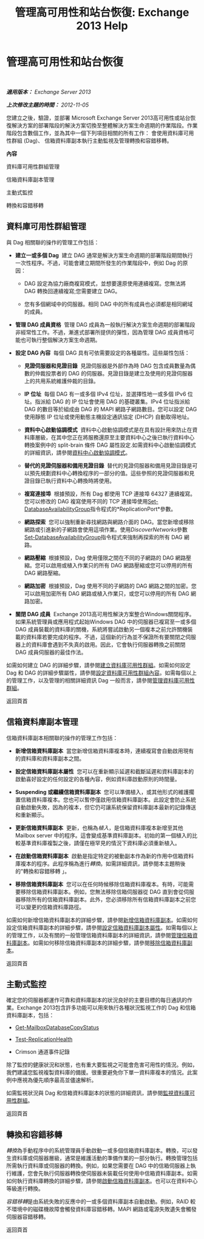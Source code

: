 ﻿---
title: '管理高可用性和站台恢復: Exchange 2013 Help'
TOCTitle: 管理高可用性和站台恢復
ms:assetid: f9677392-88d2-457f-a488-245771a8c1f2
ms:mtpsurl: https://technet.microsoft.com/zh-tw/library/Dd638215(v=EXCHG.150)
ms:contentKeyID: 50474642
ms.date: 05/21/2018
mtps_version: v=EXCHG.150
ms.translationtype: MT
---

# 管理高可用性和站台恢復

 

_**適用版本：** Exchange Server 2013_

_**上次修改主題的時間：** 2012-11-05_

您建立之後，驗證，並部署 Microsoft Exchange Server 2013高可用性或站台恢復解決方案的部署階段的解決方案切換至整體解決方案生命週期的作業階段。作業階段包含數個工作，並為其中一個下列項目相關的所有工作： 會使用資料庫可用性群組 (Dag)、 信箱資料庫副本執行主動監視及管理轉換和容錯移轉。

**內容**

資料庫可用性群組管理

信箱資料庫副本管理

主動式監控

轉換和容錯移轉

## 資料庫可用性群組管理

與 Dag 相關聯的操作的管理工作包括：

  - **建立一或多個 Dag**  建立 DAG 通常是解決方案生命週期的部署階段期間執行一次性程序。不過，可能會建立期間所發生的作業階段中，例如 Dag 的原因：
    
      - DAG 設定為協力廠商複寫模式，並想要還原使用連續複寫。您無法將 DAG 轉換回連續複寫;您需要建立 DAG。
    
      - 您有多個網域中的伺服器。相同 DAG 中的所有成員也必須都是相同網域的成員。

  - **管理 DAG 成員資格**  管理 DAG 成員為一般執行解決方案生命週期的部署階段非經常性工作。不過，漸進式部署所提供的彈性，因為管理 DAG 成員資格可能也可執行整個解決方案生命週期。

  - **設定 DAG 內容**  每個 DAG 具有可依需要設定的各種屬性。這些屬性包括：
    
      - **見證伺服器和見證目錄**  見證伺服器是外部作為時 DAG 包含成員數量為偶數的仲裁投票者的 DAG 的伺服器。見證目錄是建立及使用的見證伺服器上的共用系統維護仲裁的目錄。
    
      - **IP 位址**  每個 DAG 有一或多個 IPv4 位址，並選擇性地一或多個 IPv6 位址。指派給 DAG 的 IP 位址會使用 DAG 的基礎叢集。IPv4 位址指派給 DAG 的數目等於組成由 DAG 的 MAPI 網路子網路數目。您可以設定 DAG 使用靜態 IP 位址或使用動態主機設定通訊協定 (DHCP) 自動取得地址。
    
      - **資料中心啟動協調模式**  資料中心啟動協調模式是在具有設計用來防止在資料庫層級，在其中您正在將服務還原至主要資料中心之後已執行資料中心轉換案例中的 split-brain 條件 DAG 屬性設定.如需資料中心啟動協調模式的詳細資訊，請參閱[資料中心啟動協調模式](datacenter-activation-coordination-mode-exchange-2013-help.md)。
    
      - **替代的見證伺服器和備用見證目錄**  替代的見證伺服器和備用見證目錄是可以預先規劃資料中心轉換程序的一部分的值。這些參照的見證伺服器和見證目錄已執行資料中心轉換時將使用。
    
      - **複寫連接埠**  根據預設，所有 Dag 都使用 TCP 連接埠 64327 連續複寫。您可以修改的 DAG 複寫使用不同的 TCP 連接埠使用[Set-DatabaseAvailabilityGroup](https://technet.microsoft.com/zh-tw/library/dd297934\(v=exchg.150\))指令程式的*ReplicationPort*參數。
    
      - **網路探索**  您可以強制重新尋找網路與網路介面的 DAG。當您新增或移除網路或引進新的子網路會使用這項作業。使用*DiscoverNetworks*參數[Set-DatabaseAvailabilityGroup](https://technet.microsoft.com/zh-tw/library/dd297934\(v=exchg.150\))指令程式來強制再探索的所有 DAG 網路。
    
      - **網路壓縮**  根據預設，Dag 使用僅限之間在不同的子網路的 DAG 網路壓縮。您可以啟用或植入作業只的所有 DAG 網路壓縮或您可以停用的所有 DAG 網路壓縮。
    
      - **網路加密**  根據預設，Dag 使用不同的子網路的 DAG 網路之間的加密。您可以啟用加密所有 DAG 網路或植入作業只，或您可以停用的所有 DAG 網路加密。

  - **關閉 DAG 成員**  Exchange 2013高可用性解決方案整合Windows關閉程序。如果系統管理員或應用程式起始Windows DAG 中的伺服器已複寫至一或多個 DAG 成員裝載的資料庫的關機，系統將嘗試啟動另一個複本之前允許關機裝載的資料庫若要完成的程序。不過，這個新的行為並不保證所有要關閉之伺服器上的資料庫會遇到不失真的啟用。因此，它會執行伺服器轉換之前關閉 DAG 成員伺服器的最佳作法。

如需如何建立 DAG 的詳細步驟，請參閱[建立資料庫可用性群組](create-a-database-availability-group-exchange-2013-help.md)。如需如何設定 Dag 和 DAG 的詳細步驟屬性，請參閱[設定資料庫可用性群組內容](configure-database-availability-group-properties-exchange-2013-help.md)。如需每個以上的管理工作，以及管理的相關詳細資訊 Dag 一般而言，請參閱[管理資料庫可用性群組](managing-database-availability-groups-exchange-2013-help.md)。

返回頁首

## 信箱資料庫副本管理

信箱資料庫副本相關聯的操作的管理工作包括：

  - **新增信箱資料庫副本**  當您新增信箱資料庫複本時，連續複寫會自動啟用現有的資料庫和資料庫副本之間。

  - **設定信箱資料庫副本屬性**  您可以在重新顯示延遲和截斷延遲和資料庫副本的啟動喜好設定的任何設定的各種內容，例如資料庫啟動原則的時間量。

  - **Suspending 或繼續信箱資料庫副本**  您可以準備植入，或其他形式的維護擱置信箱資料庫複本。您也可以暫停僅啟用信箱資料庫副本。此設定會防止系統自動啟動失敗，因為的複本，但它仍可讓系統保留資料庫副本最新的記錄傳送和重新顯示。

  - **更新信箱資料庫副本**  更新，也稱為*植入*，是信箱資料庫複本新增至其他 Mailbox server 中的程序。這會變成基準資料庫副本。初始的第一個植入的比較基準資料庫複製之後，請僅在極罕見的情況下資料庫必須重新植入。

  - **在啟動信箱資料庫副本**  啟動是指定特定的被動副本作為新的作用中信箱資料庫複本的程序。此程序稱為進行*轉換*。如需詳細資訊，請參閱本主題稍後的"轉換和容錯移轉 」。

  - **移除信箱資料庫副本**  您可以在任何時候移除信箱資料庫複本。有時，可能需要移除信箱資料庫副本。例如，您無法移除信箱伺服器從 DAG 直到會從伺服器移除所有的信箱資料庫副本。此外，您必須移除所有信箱資料庫副本之前您可以變更的信箱資料庫路徑。

如需如何新增信箱資料庫副本的詳細步驟，請參閱[新增信箱資料庫副本](add-a-mailbox-database-copy-exchange-2013-help.md)。如需如何設定信箱資料庫副本的詳細步驟，請參閱[設定信箱資料庫副本屬性](configure-mailbox-database-copy-properties-exchange-2013-help.md)。如需每個以上的管理工作，以及有關的一般管理信箱資料庫副本的詳細資訊，請參閱[管理信箱資料庫副本](managing-mailbox-database-copies-exchange-2013-help.md)。如需如何移除信箱資料庫副本的詳細步驟，請參閱[移除信箱資料庫副本](remove-a-mailbox-database-copy-exchange-2013-help.md)。

返回頁首

## 主動式監控

確定您的伺服器都運作可靠和資料庫副本的狀況良好的主要目標的每日通訊的作業。Exchange 2013包含許多功能可以用來執行各種狀況監視工作的 Dag 和信箱資料庫副本，包括：

  - [Get-MailboxDatabaseCopyStatus](https://technet.microsoft.com/zh-tw/library/dd298044\(v=exchg.150\))

  - [Test-ReplicationHealth](https://technet.microsoft.com/zh-tw/library/bb691314\(v=exchg.150\))

  - Crimson 通道事件記錄

除了監控的健康狀況和狀態，也有重大要監視之可能會危害可用性的情況。例如，我們建議您監視複製資料庫的備援。很重要避免你下單一資料庫複本的情況。此案例中應視為優先順序最高並儘速解析。

如需監視狀況與 Dag 和信箱資料庫副本的狀態的詳細資訊，請參閱[監視資料庫可用性群組](monitoring-database-availability-groups-exchange-2013-help.md)。

返回頁首

## 轉換和容錯移轉

*轉換*為手動程序中的系統管理員手動啟動一或多個信箱資料庫副本。轉換，可以發生資料庫或伺服器層級，通常是維護活動的準備作業的一部分執行。轉換管理包括所需執行資料庫或伺服器的轉換。例如，如果您需要在 DAG 中的信箱伺服器上執行維護，您會先執行伺服器轉換使伺服器未裝載任何使用中信箱資料庫副本。如需如何執行資料庫轉換的詳細步驟，請參閱[啟動信箱資料庫副本](activate-a-mailbox-database-copy-exchange-2013-help.md)。也可以在資料中心等級進行轉換。

*容錯移轉*是由系統失敗的反應中的一或多個資料庫副本自動啟動。例如，RAID 較不環境中的磁碟機故障會觸發資料庫容錯移轉。MAPI 網路或電源失敗遺失會觸發伺服器容錯移轉。

返回頁首

